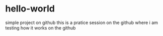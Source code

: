 # hello-world
simple project on github
this is a pratice session on the github 
where i am testing how it works on the 
github
